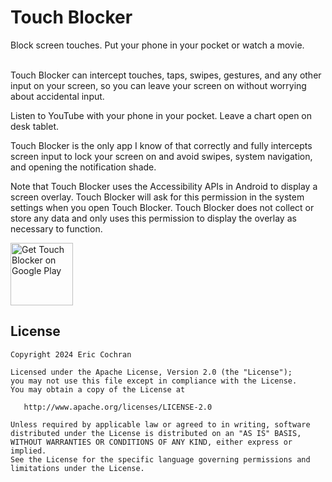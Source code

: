 Touch Blocker
=====================

Block screen touches. Put your phone in your pocket or watch a movie.

<br>
Touch Blocker can intercept touches, taps, swipes, gestures, and any other input on your screen, so you can leave your screen on without worrying about accidental input.

Listen to YouTube with your phone in your pocket. Leave a chart open on desk tablet.

Touch Blocker is the only app I know of that correctly and fully intercepts screen input to lock your screen on and avoid swipes, system navigation, and opening the notification shade.

Note that Touch Blocker uses the Accessibility APIs in Android to display a screen overlay. Touch Blocker will ask for this permission in the system settings when you open Touch Blocker. Touch Blocker does not collect or store any data and only uses this permission to display the overlay as necessary to function.

<a href='https://play.google.com/store/apps/details?id=com.nightlynexus.touchblocker'><img alt='Get Touch Blocker on Google Play' src='https://play.google.com/intl/en_us/badges/static/images/badges/en_badge_web_generic.png' height="100"/></a>


License
--------

    Copyright 2024 Eric Cochran

    Licensed under the Apache License, Version 2.0 (the "License");
    you may not use this file except in compliance with the License.
    You may obtain a copy of the License at

       http://www.apache.org/licenses/LICENSE-2.0

    Unless required by applicable law or agreed to in writing, software
    distributed under the License is distributed on an "AS IS" BASIS,
    WITHOUT WARRANTIES OR CONDITIONS OF ANY KIND, either express or implied.
    See the License for the specific language governing permissions and
    limitations under the License.
